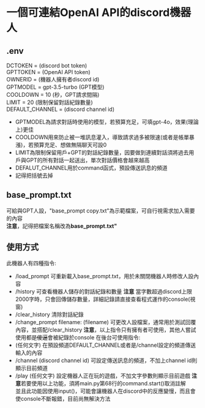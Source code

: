 # 一個可連結OpenAI API的discord機器人
## .env
DCTOKEN = (discord bot token) <br>
GPTTOKEN = (OpenAI API token) <br>
OWNERID = (機器人擁有者discord id) <br>
GPTMODEL = gpt-3.5-turbo (GPT模型) <br>
COOLDOWN = 10 (秒，GPT請求間隔) <br>
LIMIT = 20 (限制保留對話紀錄數量) <br>
DEFAULT_CHANNEL = (discord channel id) <br>

* GPTMODEL為請求對話時使用的模型，若預算充足，可填gpt-4o，效果(理論上)更佳
* COOLDOWN用來防止被一堆訊息灌入，導致請求過多被限速(或者是帳單暴漲)，若預算充足、想做無隔聊天可設0
* LIMIT為限制保留用戶+GPT的對話紀錄數量，因要做到連續對話須將過去用戶與GPT的所有對話一起送出，單次對話價格會越來越高
* DEFALUT_CHANNEL用於command函式，預設傳送訊息的頻道
* 記得把括號去掉

## base_prompt.txt
可給與GPT人設，"base_prompt copy.txt"為示範檔案，可自行視需求加入需要的內容 <br>
**注意**，記得把檔案名稱改為**base_prompt.txt"**

## 使用方式
此機器人有四種指令:
* /load_prompt 可重新載入base_prompt.txt，用於未關閉機器人時修改人設內容
* /history 可查看機器人儲存的對話紀錄和數量 **注意** 當字數超過discord上限2000字時，只會回傳儲存數量，詳細記錄請直接查看程式運作的console(視窗)
* /clear_history 清除對話紀錄
* /change_prompt filename: (filename) 可更改人設檔案，通常用於測試回覆內容，並搭配/clear_history
**注意**，以上指令只有擁有者可使用，其他人嘗試使用都~~是傻逼~~會被紀錄於console
在後台可使用指令:
* (任何文字) 在預設頻道DEFAULT_CHANNEL或者是/channel設定的頻道傳送輸入的內容
* /channel (discord channel id) 可設定傳送訊息的頻道，不加上channel id則顯示目前頻道
* /play (任何文字) 設定機器人正在玩的遊戲，不加文字參數則顯示目前遊戲
**注意**若要使用以上功能，須將main.py第68行的command.start()取消註解 <br>
並且此功能因使用input()，可能會讓機器人在discord中的反應變慢，而且會使console不斷報錯，目前尚無解決方法